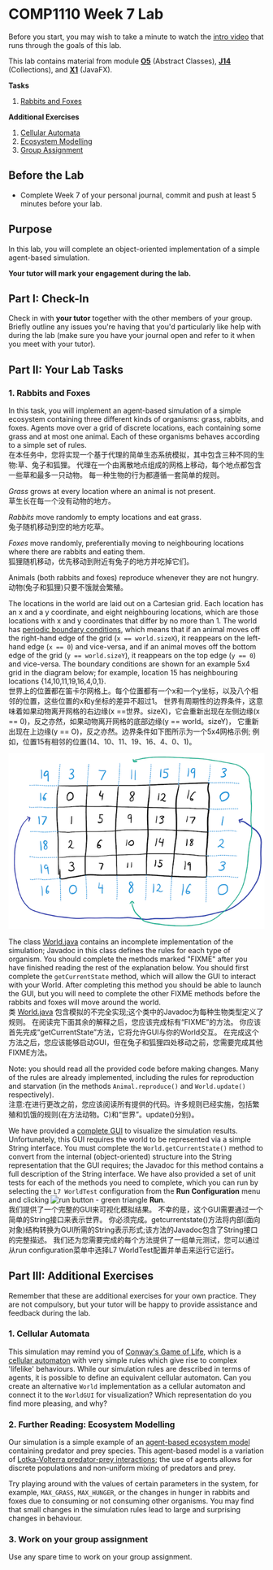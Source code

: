 # COMP1110 Week 7 Lab

Before you start, you may wish to take a minute to watch the [intro video](https://cs.anu.edu.au/courses/comp1110/labs/mp4/lab7-intro.mp4) that runs through the goals of this lab.

This lab contains material from module [**O5**](https://cs.anu.edu.au/courses/comp1110/lectures/theme/#O5) (Abstract Classes), [**J14**](https://cs.anu.edu.au/courses/comp1110/lectures/theme/#J14) (Collections), and [**X1**](https://cs.anu.edu.au/courses/comp1110/lectures/theme/#X1) (JavaFX).

**Tasks**
1. [Rabbits and Foxes](#1-rabbits-and-foxes)

**Additional Exercises** 
1. [Cellular Automata](#1-cellular-automata)
2. [Ecosystem Modelling](#2-further-reading-ecosystem-modelling)
3. [Group Assignment](#3-work-on-your-group-assignment)

## Before the Lab

* Complete Week 7 of your personal journal, commit and push at least 5 minutes before your lab.

## Purpose

In this lab, you will complete an object-oriented implementation of a simple agent-based simulation.

**Your tutor will mark your engagement during the lab.**

## Part I: Check-In

Check in with **your tutor** together with the other members of your group.    Briefly outline any issues you're having that you'd particularly like help with during the lab (make sure you have your journal open and refer to it when you meet with your tutor).

## Part II:  Your Lab Tasks

### 1. Rabbits and Foxes

In this task, you will implement an agent-based simulation of a simple ecosystem containing three different kinds of organisms: grass, rabbits, and foxes.
Agents move over a grid of discrete locations, each containing some grass and at most one animal.
Each of these organisms behaves according to a simple set of rules.  
在本任务中，您将实现一个基于代理的简单生态系统模拟，其中包含三种不同的生物:草、兔子和狐狸。
代理在一个由离散地点组成的网格上移动，每个地点都包含一些草和最多一只动物。
每一种生物的行为都遵循一套简单的规则。

*Grass* grows at every location where an animal is not present.  
草生长在每一个没有动物的地方。

*Rabbits* move randomly to empty locations and eat grass.  
兔子随机移动到空的地方吃草。

*Foxes* move randomly, preferentially moving to neighbouring locations where there are rabbits and eating them.  
狐狸随机移动，优先移动到附近有兔子的地方并吃掉它们。

Animals (both rabbits and foxes) reproduce whenever they are not hungry.  
动物(兔子和狐狸)只要不饿就会繁殖。

The locations in the world are laid out on a Cartesian grid.
Each location has an x and a y coordinate, and eight neighbouring locations, which are those locations with x and y coordinates that differ by no more than 1.
The world has [periodic boundary conditions](https://en.wikipedia.org/wiki/Periodic_boundary_conditions), which means that if an animal moves off the right-hand edge of the grid (`x == world.sizeX`), it reappears on the left-hand edge (`x == 0`) and vice-versa, and if an animal moves off the bottom edge of the grid (`y == world.sizeY`), it reappears on the top edge (`y == 0`) and vice-versa.
The boundary conditions are shown for an example 5x4 grid in the diagram below; for example, location 15 has neighbouring locations {14,10,11,19,16,4,0,1}.  
世界上的位置都在笛卡尔网格上。每个位置都有一个x和一个y坐标，以及八个相邻的位置，这些位置的x和y坐标的差异不超过1。
世界有周期性的边界条件，这意味着如果动物离开网格的右边缘(x ==世界。sizeX)，它会重新出现在左侧边缘(x == 0)，反之亦然，如果动物离开网格的底部边缘(y == world。sizeY)，
它重新出现在上边缘(y == O)，反之亦然。边界条件如下图所示为一个5x4网格示例;
例如，位置15有相邻的位置(14、10、11、19、16、4、0、1)。

![diagram of periodic boundary conditions](../../../assets/periodic_boundary.png)  

The class [World.java](World.java) contains an incomplete implementation of the simulation; Javadoc in this class defines the rules for each type of organism.
You should complete the methods marked "FIXME" after you have finished reading the rest of the explanation below. 
You should first complete the `getCurrentState` method, which will allow the GUI to interact with your World. 
After completing this method you should be able to launch the GUI, but you will need to complete the other FIXME methods before the rabbits and foxes will move around the world.   
类 [World.java](World.java) 包含模拟的不完全实现;这个类中的Javadoc为每种生物类型定义了规则。
在阅读完下面其余的解释之后，您应该完成标有“FIXME”的方法。
你应该首先完成“getCurrentState”方法，它将允许GUI与你的World交互。
在完成这个方法之后，您应该能够启动GUI，但在兔子和狐狸四处移动之前，您需要完成其他FIXME方法。

Note: you should read all the provided code before making changes.
Many of the rules are already implemented, including the rules for reproduction and starvation (in the methods `Animal.reproduce()` and `World.update()` respectively).  
注意:在进行更改之前，您应该阅读所有提供的代码。许多规则已经实施，包括繁殖和饥饿的规则(在方法动物。C)和“世界”。update()分别)。

We have provided a [complete GUI](WorldGUI.java) to visualize the simulation results.
Unfortunately, this GUI requires the world to be represented via a simple String interface.
You must complete the `World.getCurrentState()` method to convert from the internal (object-oriented) structure into the String representation that the GUI requires; the Javadoc for this method contains a full description of the String interface.
We have also provided a set of unit tests for each of the methods you need to complete, which you can run by selecting  the `L7 WorldTest` configuration from the **Run Configuration** menu and clicking ![run button - green triangle](../../../assets/intellij-icon-run.png) **Run**.  
我们提供了一个完整的GUI来可视化模拟结果。 不幸的是，这个GUI需要通过一个简单的String接口来表示世界。
你必须完成。getcurrentstate()方法将内部(面向对象)结构转换为GUI所需的String表示形式;该方法的Javadoc包含了String接口的完整描述。
我们还为您需要完成的每个方法提供了一组单元测试，您可以通过从run configuration菜单中选择L7 WorldTest配置并单击来运行它运行。

## Part III: Additional Exercises 

Remember that these are additional exercises for your own practice. They are not compulsory, but your tutor will be happy to provide assistance and feedback during the lab.

### 1. Cellular Automata

This simulation may remind you of [Conway's Game of Life](https://en.wikipedia.org/wiki/Conway%27s_Game_of_Life), which is a [cellular automaton](https://en.wikipedia.org/wiki/Cellular_automaton) with very simple rules which give rise to complex 'lifelike' behaviours.
While our simulation rules are described in terms of agents, it is possible to define an equivalent cellular automaton.
Can you create an alternative `World` implementation as a cellular automaton and connect it to the `WorldGUI` for visualization?
Which representation do you find more pleasing, and why?

### 2. Further Reading: Ecosystem Modelling

Our simulation is a simple example of an [agent-based ecosystem model](https://en.wikipedia.org/wiki/Agent-based_model_in_biology) containing predator and prey species.
This agent-based model is a variation of [Lotka-Volterra predator-prey interactions](https://www.cs.unm.edu/~forrest/classes/cs365/lectures/Lotka-Volterra.pdf); the use of agents allows for discrete populations and non-uniform mixing of predators and prey.

Try playing around with the values of certain parameters in the system, for example, `MAX_GRASS`, `MAX_HUNGER`, or the changes in hunger in rabbits and foxes due to consuming or not consuming other organisms.
You may find that small changes in the simulation rules lead to large and surprising changes in behaviour.

### 3. Work on your group assignment

Use any spare time to work on your group assignment.
